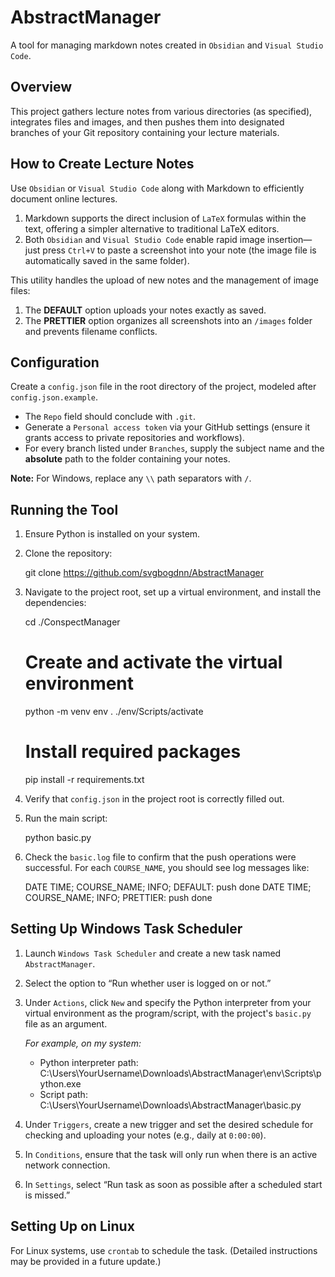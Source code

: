 # AbstractManager

A tool for managing markdown notes created in `Obsidian` and `Visual Studio Code`.

## Overview

This project gathers lecture notes from various directories (as specified), integrates files and images, and then pushes them into designated branches of your Git repository containing your lecture materials.

## How to Create Lecture Notes

Use `Obsidian` or `Visual Studio Code` along with Markdown to efficiently document online lectures.

1. Markdown supports the direct inclusion of `LaTeX` formulas within the text, offering a simpler alternative to traditional LaTeX editors.
2. Both `Obsidian` and `Visual Studio Code` enable rapid image insertion—just press `Ctrl+V` to paste a screenshot into your note (the image file is automatically saved in the same folder).

This utility handles the upload of new notes and the management of image files:

1. The **DEFAULT** option uploads your notes exactly as saved.
2. The **PRETTIER** option organizes all screenshots into an `/images` folder and prevents filename conflicts.

## Configuration

Create a `config.json` file in the root directory of the project, modeled after `config.json.example`.

- The `Repo` field should conclude with `.git`.
- Generate a `Personal access token` via your GitHub settings (ensure it grants access to private repositories and workflows).
- For every branch listed under `Branches`, supply the subject name and the **absolute** path to the folder containing your notes.

**Note:** For Windows, replace any `\\` path separators with `/`.

## Running the Tool

1. Ensure Python is installed on your system.
2. Clone the repository:

    git clone https://github.com/svgbogdnn/AbstractManager

3. Navigate to the project root, set up a virtual environment, and install the dependencies:

    cd ./ConspectManager

    # Create and activate the virtual environment
    python -m venv env
    . ./env/Scripts/activate

    # Install required packages
    pip install -r requirements.txt

4. Verify that `config.json` in the project root is correctly filled out.
5. Run the main script:

    python basic.py

6. Check the `basic.log` file to confirm that the push operations were successful. For each `COURSE_NAME`, you should see log messages like:

    DATE TIME; COURSE_NAME; INFO; DEFAULT: push done
    DATE TIME; COURSE_NAME; INFO; PRETTIER: push done

## Setting Up Windows Task Scheduler

1. Launch `Windows Task Scheduler` and create a new task named `AbstractManager`.
2. Select the option to “Run whether user is logged on or not.”

3. Under `Actions`, click `New` and specify the Python interpreter from your virtual environment as the program/script, with the project's `basic.py` file as an argument.

   _For example, on my system:_

   - Python interpreter path:
     C:\Users\YourUsername\Downloads\AbstractManager\env\Scripts\python.exe
   - Script path:
     C:\Users\YourUsername\Downloads\AbstractManager\basic.py


4. Under `Triggers`, create a new trigger and set the desired schedule for checking and uploading your notes (e.g., daily at `0:00:00`).

5. In `Conditions`, ensure that the task will only run when there is an active network connection.

6. In `Settings`, select “Run task as soon as possible after a scheduled start is missed.”


## Setting Up on Linux

For Linux systems, use `crontab` to schedule the task. (Detailed instructions may be provided in a future update.)
